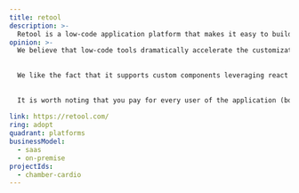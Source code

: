 ```yaml
---
title: retool
description: >-
  Retool is a low-code application platform that makes it easy to build custom apps, dashboards, admin panels, and other internal tools to run critical business operations.  
opinion: >-
  We believe that low-code tools dramatically accelerate the customization of business workflows and retool excels at this by allowing slightly tech users to have a good place to start building front-ends and customize their business workflows. 
  
  
  We like the fact that it supports custom components leveraging react or html+javascript.
  
  
  It is worth noting that you pay for every user of the application (both the users that build the apps referred to as:  "Standard Users" and the users that use the apps referred to as "end users" need to pay a monthly fee) so for companies with a lot of employees and potential users of each app it might be worth doing a cost analysis. However, we think that for small companies it definitely pays off.  For companies that require SSO the only option is the Enterprise version where it can get expensive.  
  
link: https://retool.com/
ring: adopt
quadrant: platforms
businessModel:
  - saas
  - on-premise
projectIds:
  - chamber-cardio
---
```

